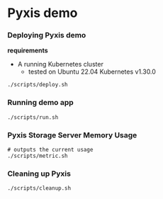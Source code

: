 Pyxis demo
==================================

### Deploying Pyxis demo

**requirements**
- A running Kubernetes cluster
  - tested on Ubuntu 22.04 Kubernetes v1.30.0

```shell
./scripts/deploy.sh
```

### Running demo app

```shell
./scripts/run.sh
```

### Pyxis Storage Server Memory Usage

```shell
# outputs the current usage
./scripts/metric.sh
```

### Cleaning up Pyxis

```shell
./scripts/cleanup.sh
```